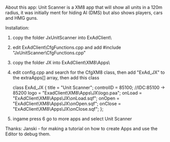 About this app:
Unit Scanner is a XM8 app that will show all units in a 120m radius, it was initially ment for hiding AI (DMS) but also shows players, cars and HMG guns.

Installation:

1. copy the folder JxUnitScanner into ExAdClient\
2. edit ExAdClient\CfgFunctions.cpp and add #include "JxUnitScanner\CfgFunctions.cpp"
3. copy the folder JX into ExAdClient\XM8\Apps\
4. edit config.cpp and search for the CfgXM8 class, then add "ExAd_JX" to the extraApps[] array, then add this class

	class ExAd_JX
	{
		title = "Unit Scanner";
		controlID = 85100;					//IDC:85100 -> 85200
		logo = "ExadClient\XM8\Apps\JX\logo.paa";
		onLoad = "ExAdClient\XM8\Apps\JX\onLoad.sqf";
		onOpen = "ExAdClient\XM8\Apps\JX\onOpen.sqf";
		onClose = "ExAdClient\XM8\Apps\JX\onClose.sqf";
	};

5. ingame press 6 go to more apps and select Unit Scanner


Thanks: 
Janski - for making a tutorial on how to create Apps and use the Editor to debug them.
